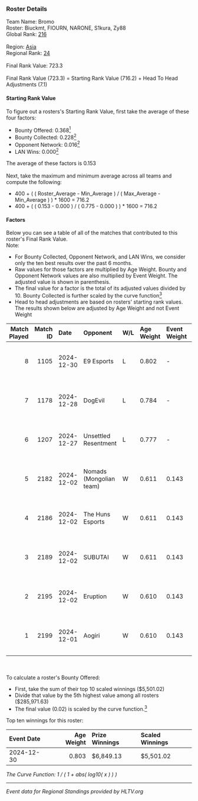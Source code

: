 ### Roster Details<br />
Team Name: Bromo<br />
Roster: Biuckmt, FIOURN, NARONE, S1kura, Zy88<br />
Global Rank: [216](../../standings_global_2025_02_28.md)<br />
<br />
Region: [Asia]( ../../standings_asia_2025_02_28.md)<br />
Regional Rank: [24]( ../../standings_asia_2025_02_28.md)<br />
<br />
Final Rank Value:  723.3<br />
<br />
Final Rank Value (723.3) = Starting Rank Value (716.2) + Head To Head Adjustments (7.1)<br />

#### Starting Rank Value<br />
To figure out a rosters's Starting Rank Value, first take the average of these four factors:<br />
- Bounty Offered: 0.368[<sup>1</sup>](#table2)
- Bounty Collected: 0.228[<sup>2</sup>](#table1)
- Opponent Network: 0.016[<sup>2</sup>](#table1)
- LAN Wins: 0.000[<sup>2</sup>](#table1)

The average of these factors is 0.153<br />
<br />
Next, take the maximum and minimum average across all teams and compute the following:<br />
- 400 + ( ( Roster_Average - Min_Average ) / ( Max_Average - Min_Average ) ) * 1600 = 716.2
- 400 + ( ( 0.153 - 0.000 ) / ( 0.775 - 0.000 ) ) * 1600 = 716.2


#### Factors<br />
Below you can see a table of all of the matches that contributed to this roster's Final Rank Value.<br />
Note:<br />

- For Bounty Collected, Opponent Network, and LAN Wins, we consider only the ten best results over the past 6 months.
- Raw values for those factors are multiplied by Age Weight. Bounty and Opponent Network values are also multiplied by Event Weight. The adjusted value is shown in parenthesis.
- The final value for a factor is the total of its adjusted values divided by 10. Bounty Collected is further scaled by the curve function[<sup>3</sup>](#curveFunction)
- Head to head adjustments are based on rosters' starting rank values. The results shown below are adjusted by Age Weight and not Event Weight
<span id="table1"></span><br />


| Match Played | Match ID | Date       | Opponent                | W/L | Age Weight | Event Weight | Bounty Collected | Opponent Network | LAN Wins  | H2H Adj. | Roster                                |
| -: | -: | :- | :- | :- | :- | :- | :- | :- | :- | -: | :- |
|            8 |     1105 | 2024-12-30 | E9 Esports              | L   | 0.802      | -            | -                | -                | -         |   -19.46 | Biuckmt, FIOURN, NARONE, S1kura, Zy88 |
|            7 |     1178 | 2024-12-28 | DogEvil                 | L   | 0.784      | -            | -                | -                | -         |    -8.74 | Biuckmt, FIOURN, NARONE, S1kura, Zy88 |
|            6 |     1207 | 2024-12-27 | Unsettled Resentment    | L   | 0.777      | -            | -                | -                | -         |   -10.11 | Biuckmt, FIOURN, NARONE, S1kura, Zy88 |
|            5 |     2182 | 2024-12-02 | Nomads (Mongolian team) | W   | 0.611      | 0.143        | 0.001 (0.000)    | 0.420 (0.037)    | 0 (0.000) |     8.87 | Biuckmt, FIOURN, NARONE, S1kura, Zy88 |
|            4 |     2186 | 2024-12-02 | The Huns Esports        | W   | 0.611      | 0.143        | 0.029 (0.003)    | 0.854 (0.075)    | 0 (0.000) |    15.58 | Biuckmt, FIOURN, NARONE, S1kura, Zy88 |
|            3 |     2189 | 2024-12-02 | SUBUTAI                 | W   | 0.611      | 0.143        | 0.001 (0.000)    | 0.062 (0.005)    | 0 (0.000) |     4.55 | Biuckmt, FIOURN, NARONE, S1kura, Zy88 |
|            2 |     2195 | 2024-12-02 | Eruption                | W   | 0.610      | 0.143        | 0.017 (0.001)    | 0.480 (0.042)    | 0 (0.000) |    13.72 | Biuckmt, FIOURN, NARONE, S1kura, Zy88 |
|            1 |     2199 | 2024-12-01 | Aogiri                  | W   | 0.610      | 0.143        | 0.000 (0.000)    | 0.000 (0.000)    | 0 (0.000) |     2.65 | Biuckmt, FIOURN, NARONE, S1kura, Zy88 |

<br />
<span id="table2"></span><br />
To calculate a roster's Bounty Offered:<br />

- First, take the sum of their top 10 scaled winnings ($5,501.02)
- Divide that value by the 5th highest value among all rosters ($285,971.63)
- The final value (0.02) is scaled by the curve function.[<sup>3</sup>](#curveFunction)

Top ten winnings for this roster:<br />

| Event Date | Age Weight | Prize Winnings | Scaled Winnings |
| :- | -: | :- | :- |
| 2024-12-30 |      0.803 | $6,849.13      | $5,501.02       |


<span id="curveFunction"></span>_The Curve Function: 1 / ( 1 + abs( log10( x ) ) )_<br />

---
_Event data for Regional Standings provided by HLTV.org_<br />
